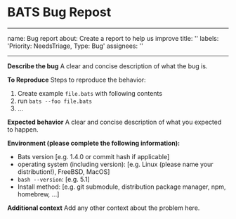 # BATS Bug Repost

---
name: Bug report
about: Create a report to help us improve
title: ''
labels: 'Priority: NeedsTriage, Type: Bug'
assignees: ''

---

**Describe the bug**
A clear and concise description of what the bug is.

**To Reproduce**
Steps to reproduce the behavior:

1. Create example `file.bats` with following contents
2. run `bats --foo file.bats`
3. ...

**Expected behavior**
A clear and concise description of what you expected to happen.

**Environment (please complete the following information):**
 - Bats version [e.g. 1.4.0 or commit hash if applicable]
 - operating system (including version): [e.g. Linux (please name your distribution!), FreeBSD, MacOS]
 - `bash --version`: [e.g. 5.1]
 - Install method: [e.g. git submodule, distribution package manager, npm, homebrew, ...]

**Additional context**
Add any other context about the problem here.
